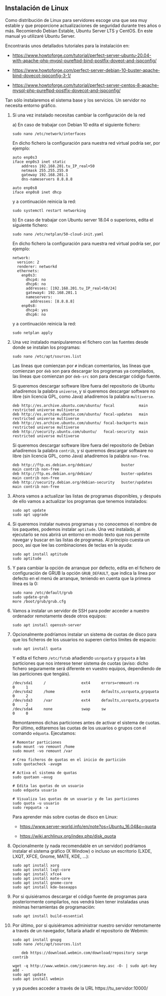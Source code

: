 Instalación de Linux
--------------------

Como distribución de Linux para servidores escoge una que sea muy estable y que proporcione actualizaciones de seguridad durante tres años o más. Recomiendo Debian Estable, Ubuntu Server LTS y CentOS. En este manual yo utilizaré Ubuntu Server.

Encontrarás unos detallados tutoriales para la instalación en:

  - <https://www.howtoforge.com/tutorial/perfect-server-ubuntu-20.04-with-apache-php-myqsl-pureftpd-bind-postfix-doveot-and-ispconfig/>

  - <https://www.howtoforge.com/perfect-server-debian-10-buster-apache-bind-dovecot-ispconfig-3-1/>

  - <https://www.howtoforge.com/tutorial/perfect-server-centos-8-apache-mysql-php-pureftpd-postfix-dovecot-and-ispconfig/>

Tan sólo instalaremos el sistema base y los servicios. Un servidor no necesita entorno gráfico.

01. Si una vez instalado necesitas cambiar la configuración de la red

    a) En caso de trabajar con Debian 10 edita el siguiente fichero:

        sudo nano /etc/network/interfaces

    En dicho fichero la configuración para nuestra red virtual podría ser, por ejemplo:

        auto enp0s3
        iface enp0s3 inet static
            address 192.168.201.tu_IP_real+50
            netmask 255.255.255.0
            gateway 192.168.201.1
            dns-nameservers 8.8.8.8

        auto enp0s8
        iface enp0s8 inet dhcp

    y a continuación reinicia la red:

        sudo systemctl restart networking

    b) En caso de trabajar con Ubuntu server 18.04 o superiores, edita el siguiente fichero:

        sudo nano /etc/netplan/50-cloud-init.yaml

    En dicho fichero la configuración para nuestra red virtual podría ser, por ejemplo:

        network:
          version: 2
          renderer: networkd
          ethernets:
            enp0s3:
              dhcp4: no
              dhcp6: no
              addresses: [192.168.201.tu_IP_real+50/24]
              gateway4: 192.168.201.1
              nameservers:
                addresses: [8.8.8.8]
            enp0s8:
              dhcp4: yes
              dhcp6: no

    y a continuación reinicia la red:

        sudo netplan apply

02. Una vez instalado manipularemos el fichero con las fuentes desde donde se instalan los programas:

        sudo nano /etc/apt/sources.list

    Las líneas que comienzan por `#` indican comentarios, las líneas que comienzan por `deb` son para descargar los programas ya compilados, las líneas que comienzan por `deb-src` son para descargar código fuente.

    Si queremos descargar software libre fuera del repositorio de Ubuntu añadiremos la palabra `universe`, y si queremos descargar software no libre (sin licencia GPL, como Java) añadiremos la palabra `multiverse`.

        deb http://es.archive.ubuntu.com/ubuntu/ focal           main restricted universe multiverse
        deb http://es.archive.ubuntu.com/ubuntu/ focal-updates   main restricted universe multiverse
        deb http://es.archive.ubuntu.com/ubuntu/ focal-backports main restricted universe multiverse
        deb http://security.ubuntu.com/ubuntu/   focal-security  main restricted universe multiverse

    Si queremos descargar software libre fuera del repositorio de Debian añadiremos la palabra `contrib`, y si queremos descargar software no libre (sin licencia GPL, como Java) añadiremos la palabra `non-free`.

        deb http://ftp.es.debian.org/debian/             buster           main contrib non-free
        deb http://ftp.es.debian.org/debian/             buster-updates   main contrib non-free
        deb http://security.debian.org/debian-security   buster/updates   main contrib non-free

03. Ahora vamos a actualizar las listas de programas disponibles, y después de ello vamos a actualizar los programas que tenemos instalados:

        sudo apt update
        sudo apt upgrade

04. Si queremos instalar nuevos programas y no conocemos el nombre de los paquetes, podemos instalar `aptitude`. Una vez instalado, al ejecutarlo se nos abrirá un entorno en modo texto que nos permite navegar y buscar en las listas de programas. Al principio cuesta un poco, así que lee las combinaciones de teclas en la ayuda:

        sudo apt install aptitude
        sudo aptitude

05. Y para cambiar la opción de arranque por defecto, edita en el fichero de configuración de GRUB la opción `GRUB_DEFAULT`, que indica la línea por defecto en el menú de arranque, teniendo en cuenta que la primera línea es la 0:

        sudo nano /etc/default/grub
        sudo update-grub
        more /boot/grub/grub.cfg

06. Vamos a instalar un servidor de SSH para poder acceder a nuestro ordenador remotamente desde otros equipos:

        sudo apt install openssh-server

07. Opcionalmente podríamos instalar un sistema de cuotas de disco para que los ficheros de los usuarios no superen ciertos límites de espacio:

        sudo apt install quota

    Y edita el fichero `/etc/fstab` añadiendo `usrquota` y `grpquota` a las particiones que nos interese tener sistema de cuotas (aviso: dicho fichero seguramente será diferente en vuestro equipos, dependiendo de las particiones que tengáis).

        /dev/sda1     /                ext4     errors=remount-ro              0     1
        /dev/sda2     /home            ext4     defaults,usrquota,grpquota     0     2
        /dev/sda3     /var             ext4     defaults,usrquota,grpquota     0     2
        /dev/sda4     none             swap     sw                             0     0

    Remontaremos dichas particiones antes de activar el sistema de cuotas. Por último, editaremos las cuotas de los usuarios o grupos con el comando `edquota`. Ejecutamos:

        # Remontar particiones
        sudo mount -vo remount /home
        sudo mount -vo remount /var

        # Crea ficheros de quotas en el inicio de partición
        sudo quotacheck -avugm

        # Activa el sistema de quotas
        sudo quotaon –avug

        # Edita las quotas de un usuario
        sudo edquota usuario

        # Visualiza las quotas de un usuario y de las particiones
        sudo quota -u usuario
        sudo repquota -a

    Para aprender más sobre cuotas de disco en Linux:

      - <https://www.server-world.info/en/note?os=Ubuntu_16.04&p=quota>

      - <https://wiki.archlinux.org/index.php/disk_quota>

08. Opcionalmente (y nada recomendable en un servidor) podríamos instalar el sistema gráfico (X Window) o incluso un escritorio (LXDE, LXQT, XFCE, Gnome, MATE, KDE, ...):

        sudo apt install xorg
        sudo apt install lxqt-core
        sudo apt install xfce4
        sudo apt install mate-core
        sudo apt install gnome-core
        sudo apt install kde-baseapps

09. Por si quisiéramos descargar el código fuente de programas para posteriormente compilarlos, nos vendrá bien tener instaladas unas mínimas herramientas de programación:

        sudo apt install build-essential

10. Por último, por si quisiéramos administrar nuestro servidor remotamente a través de un navegador, faltaría añadir el repositorio de Webmin:

        sudo apt install gnupg
        sudo nano /etc/apt/sources.list

            deb https://download.webmin.com/download/repository sarge contrib

        wget -q http://www.webmin.com/jcameron-key.asc -O- | sudo apt-key add -
        sudo apt update
        sudo apt install webmin
        
    y ya puedes acceder a través de la URL https://tu_servidor:10000/
